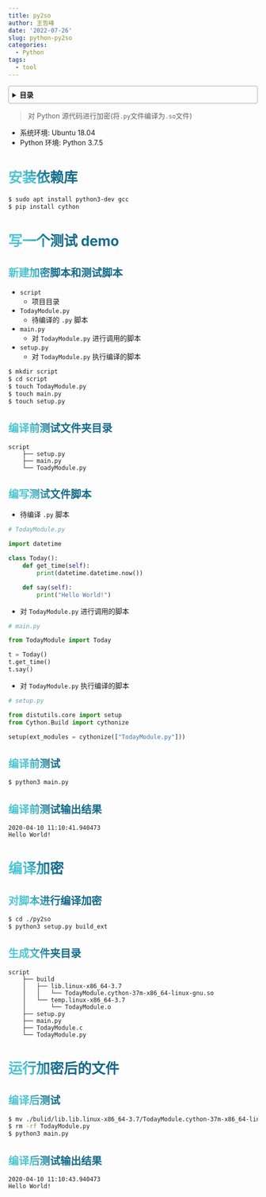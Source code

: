 ```yaml
---
title: py2so
author: 王哲峰
date: '2022-07-26'
slug: python-py2so
categories:
  - Python
tags:
  - tool
---
```


<style>
h1 {
  background-color: #2B90B6;
  background-image: linear-gradient(45deg, #4EC5D4 10%, #146b8c 20%);
  background-size: 100%;
  -webkit-background-clip: text;
  -moz-background-clip: text;
  -webkit-text-fill-color: transparent;
  -moz-text-fill-color: transparent;
}
h2 {
  background-color: #2B90B6;
  background-image: linear-gradient(45deg, #4EC5D4 10%, #146b8c 20%);
  background-size: 100%;
  -webkit-background-clip: text;
  -moz-background-clip: text;
  -webkit-text-fill-color: transparent;
  -moz-text-fill-color: transparent;
}

details {
    border: 1px solid #aaa;
    border-radius: 4px;
    padding: .5em .5em 0;
}

summary {
    font-weight: bold;
    margin: -.5em -.5em 0;
    padding: .5em;
}

details[open] {
    padding: .5em;
}

details[open] summary {
    border-bottom: 1px solid #aaa;
    margin-bottom: .5em;
}
img {
    pointer-events: none;
}
</style>


<details><summary>目录</summary><p>

- [安装依赖库](#安装依赖库)
- [写一个测试 demo](#写一个测试-demo)
  - [新建加密脚本和测试脚本](#新建加密脚本和测试脚本)
  - [编译前测试文件夹目录](#编译前测试文件夹目录)
  - [编写测试文件脚本](#编写测试文件脚本)
  - [编译前测试](#编译前测试)
  - [编译前测试输出结果](#编译前测试输出结果)
- [编译加密](#编译加密)
  - [对脚本进行编译加密](#对脚本进行编译加密)
  - [生成文件夹目录](#生成文件夹目录)
- [运行加密后的文件](#运行加密后的文件)
  - [编译后测试](#编译后测试)
  - [编译后测试输出结果](#编译后测试输出结果)
</p></details><p></p>

> 对 Python 源代码进行加密(将`.py`文件编译为`.so`文件)

* 系统环境: Ubuntu 18.04
* Python 环境: Python 3.7.5

# 安装依赖库

```bash
$ sudo apt install python3-dev gcc
$ pip install cython
```

# 写一个测试 demo

## 新建加密脚本和测试脚本

- `script`
    - 项目目录
- `TodayModule.py`
    - 待编译的 `.py` 脚本
- `main.py`
    - 对 `TodayModule.py` 进行调用的脚本
- `setup.py`
    - 对 `TodayModule.py` 执行编译的脚本

```bash
$ mkdir script
$ cd script
$ touch TodayModule.py
$ touch main.py
$ touch setup.py
```

## 编译前测试文件夹目录

```
script
    ├── setup.py
    ├── main.py
    └── ToadyModule.py
```

## 编写测试文件脚本

* 待编译 `.py` 脚本

```python
# TodayModule.py

import datetime

class Today():
    def get_time(self):
        print(datetime.datetime.now())

    def say(self):
        print("Hello World!")
```

* 对 `TodayModule.py` 进行调用的脚本

```python
# main.py

from TodayModule import Today

t = Today()
t.get_time()
t.say()
```

* 对 `TodayModule.py` 执行编译的脚本

```python
# setup.py

from distutils.core import setup
from Cython.Build import cythonize

setup(ext_modules = cythonize(["TodayModule.py"]))
```

## 编译前测试

```bash
$ python3 main.py
```

## 编译前测试输出结果

```
2020-04-10 11:10:41.940473
Hello World!
```

# 编译加密

## 对脚本进行编译加密

```bash
$ cd ./py2so
$ python3 setup.py build_ext
```

## 生成文件夹目录

```
script
    ├── build
    │   ├── lib.linux-x86_64-3.7
    │   │   └── TodayModule.cython-37m-x86_64-linux-gnu.so
    │   └── temp.linux-x86_64-3.7
    │       └── TodayModule.o
    ├── setup.py
    ├── main.py
    ├── TodayModule.c
    └── TodayModule.py
```

# 运行加密后的文件

## 编译后测试

```bash
$ mv ./bulid/lib.lib.linux-x86_64-3.7/TodayModule.cython-37m-x86_64-linux-gnu.so .
$ rm -rf TodayModule.py
$ python3 main.py
```

## 编译后测试输出结果

```
2020-04-10 11:10:43.940473
Hello World!
```


